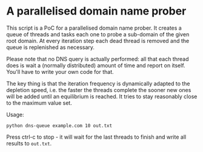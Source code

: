 A parallelised domain name prober
=================================

This script is a PoC for a parallelised domain name prober. It creates a
queue of threads and tasks each one to probe a sub-domain of the given
root domain. At every iteration step each dead thread is removed and the
queue is replenished as necessary.

Please note that no DNS query is actually performed: all that each
thread does is wait a (normally distributed) amount of time and report
on itself. You'll have to write your own code for that.

The key thing is that the iteration frequency is dynamically adapted to
the depletion speed, i.e. the faster the threads complete the sooner new
ones will be added until an equilibrium is reached. It tries to stay
reasonably close to the maximum value set.

Usage:

    python dns-queue example.com 10 out.txt

Press ctrl-c to stop - it will wait for the last threads to finish and
write all results to `out.txt`.
